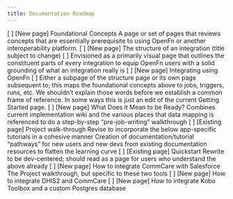 ```yaml
---
title: Documentation Roadmap
---
```


[ ] [New page] Foundational Concepts
A page or set of pages that reviews concepts that are essentially prerequisite to using OpenFn or another interoperability platform. 
[ ] [New page] The structure of an integration (title subject to change)
[ ] Envisioned as a primarily visual page that outlines the constituent parts of every integration to equip OpenFn users with a solid grounding of what an integration really is
[ ] [New page] Integrating using OpenFn
[ ] Either a subpage of the structure page or its own page subsequent to; this maps the foundational concepts above to jobs, triggers, runs, etc. We shouldn’t explain those words before we establish a common frame of reference. In some ways this is just an edit of the current Getting Started page.
[ ] [New page] What Does it Mean to be Ready?
Combines current implementation wiki and the various places that data mapping is referenced to do a step-by-step “pre-job-writing” walkthrough 
[ ] [Existing page] Project walk-through
Revise to incorporate the below app-specific tutorials in a cohesive manner
Creation of documentation/tutorial “pathways” for new users and new devs from existing documentation resources to flatten the learning curve
[ ] [Existing page] Quickstart
Rewrite to be dev-centered; should read as a page for users who understand the above already
[ ] [New page] How to integrate CommCare with Salesforce
The Project walkthrough, but specific to these two tools
[ ] [New page] How to integrate DHIS2 and CommCare
[ ] [New page] How to integrate Kobo Toolbox and a custom Postgres database 


